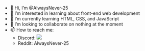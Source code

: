 - 👋 Hi, I’m @AlwaysNever-25
- 👀 I’m interested in learning about front-end web development
- 🌱 I’m currently learning HTML, CSS, and JavaScript
- 💞️ I’m looking to collaborate on nothing at the moment
- 📫 How to reach me:
  - Discord: ![](https://dcbadge.vercel.app/api/shield/282146465923596289)
  - Reddit: AlwaysNever-25

<!---
AlwaysNever-25/AlwaysNever-25 is a ✨ special ✨ repository because its `README.md` (this file) appears on your GitHub profile.
You can click the Preview link to take a look at your changes.
--->

